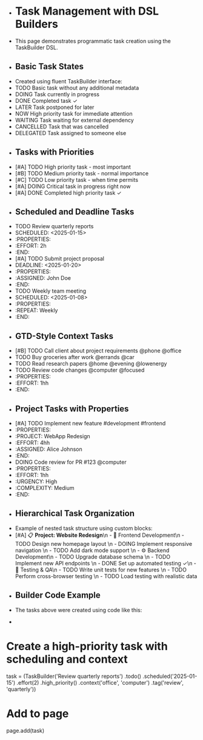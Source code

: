 - # Task Management with DSL Builders
- This page demonstrates programmatic task creation using the TaskBuilder DSL.
- ## Basic Task States
- Created using fluent TaskBuilder interface:
- TODO Basic task without any additional metadata
- DOING Task currently in progress
- DONE Completed task ✓
- LATER Task postponed for later
- NOW High priority task for immediate attention
- WAITING Task waiting for external dependency
- CANCELLED Task that was cancelled
- DELEGATED Task assigned to someone else
- ## Tasks with Priorities
- [#A] TODO High priority task - most important
- [#B] TODO Medium priority task - normal importance
- [#C] TODO Low priority task - when time permits
- [#A] DOING Critical task in progress right now
- [#A] DONE Completed high priority task ✓
- ## Scheduled and Deadline Tasks
- TODO Review quarterly reports
- SCHEDULED: <2025-01-15>
- :PROPERTIES:
- :EFFORT: 2h
- :END:
- [#A] TODO Submit project proposal
- DEADLINE: <2025-01-20>
- :PROPERTIES:
- :ASSIGNED: John Doe
- :END:
- TODO Weekly team meeting
- SCHEDULED: <2025-01-08>
- :PROPERTIES:
- :REPEAT: Weekly
- :END:
- ## GTD-Style Context Tasks
- [#B] TODO Call client about project requirements @phone @office
- TODO Buy groceries after work @errands @car
- TODO Read research papers @home @evening @lowenergy
- TODO Review code changes @computer @focused
- :PROPERTIES:
- :EFFORT: 1hh
- :END:
- ## Project Tasks with Properties
- [#A] TODO Implement new feature #development #frontend
- :PROPERTIES:
- :PROJECT: WebApp Redesign
- :EFFORT: 4hh
- :ASSIGNED: Alice Johnson
- :END:
- DOING Code review for PR #123 @computer
- :PROPERTIES:
- :EFFORT: 1hh
- :URGENCY: High
- :COMPLEXITY: Medium
- :END:
- ## Hierarchical Task Organization
- Example of nested task structure using custom blocks:
- [#A] 📋 **Project: Website Redesign**\n  - 🎨 Frontend Development\n    - TODO Design new homepage layout \n    - DOING Implement responsive navigation \n    - TODO Add dark mode support \n  - ⚙️ Backend Development\n    - TODO Upgrade database schema \n    - TODO Implement new API endpoints \n    - DONE Set up automated testing  ✓\n  - 🧪 Testing & QA\n    - TODO Write unit tests for new features \n    - TODO Perform cross-browser testing \n    - TODO Load testing with realistic data
- ## Builder Code Example
- The tasks above were created using code like this:
- ```python
# Create a high-priority task with scheduling and context
task = (TaskBuilder('Review quarterly reports')
        .todo()
        .scheduled('2025-01-15')
        .effort(2)
        .high_priority()
        .context('office', 'computer')
        .tag('review', 'quarterly'))

# Add to page
page.add(task)
```